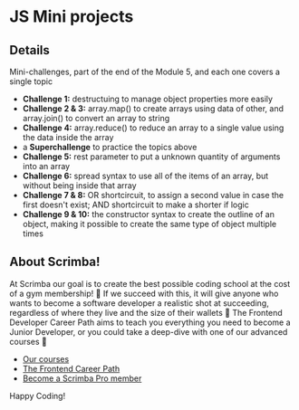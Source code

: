 # JS Mini projects
## Details
Mini-challenges, part of the end of the Module 5, and each one covers a single topic

- **Challenge 1:** destructuing to manage object properties more easily
- **Challenge 2 & 3:** array.map() to create arrays using data of other, and array.join() to convert an array to string
- **Challenge 4:** array.reduce() to reduce an array to a single value using the data inside the array
- a **Superchallenge** to practice the topics above 
- **Challenge 5:** rest parameter to put a unknown quantity of arguments into an array
- **Challenge 6:** spread syntax to use all of the items of an array, but without being inside that array
- **Challenge 7 & 8:** OR shortcircuit, to assign a second value in case the first doesn't exist; AND shortcircuit to make a shorter if logic
- **Challenge 9 & 10:** the constructor syntax to create the outline of an object, making it possible to create the same type of object multiple times


## About Scrimba!


At Scrimba our goal is to create the best possible coding school at the cost of a gym membership! 💜
If we succeed with this, it will give anyone who wants to become a software developer a realistic shot at succeeding, regardless of where they live and the size of their wallets 🎉
The Frontend Developer Career Path aims to teach you everything you need to become a Junior Developer, or you could take a deep-dive with one of our advanced courses 🚀

- [Our courses](https://scrimba.com/allcourses)
- [The Frontend Career Path](https://scrimba.com/learn/frontend)
- [Become a Scrimba Pro member](https://scrimba.com/pricing)

Happy Coding!
